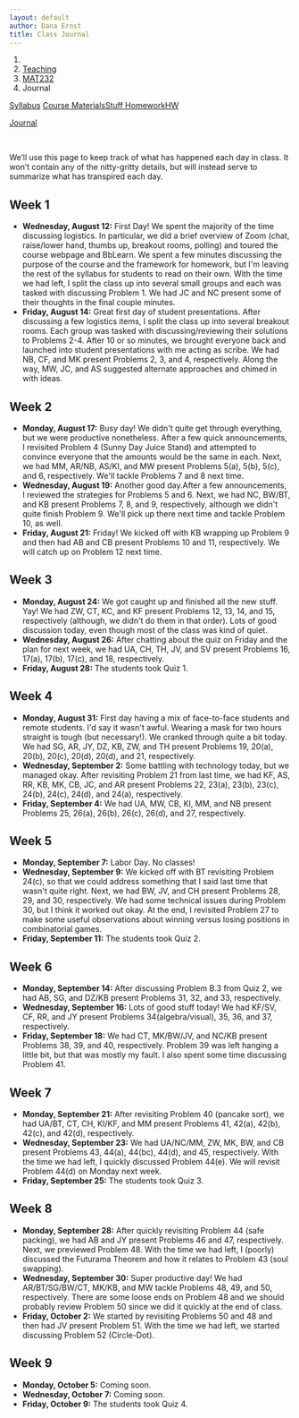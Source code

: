 ```yaml
---
layout: default
author: Dana Ernst
title: Class Journal
---
```


<ol class="breadcrumb">
  <li><a href="/"><i class="fa fa-home"></i></a></li>
  <li><a href="/teaching/">Teaching</a></li>
  <li><a href="/teaching/mat232f20">MAT232</a></li>
  <li class="active">Journal</li>
</ol>

<div class="row">
<div class="col-xs-12">
<div class="btn-group btn-group-justified">
<a class="btn btn-default btn-success" href="{{site.baseurl}}/teaching/mat232f20/syllabus/">Syllabus</a>

<a class="btn btn-default btn-primary" href="{{site.baseurl}}/teaching/mat232f20/materials/">
<span class="hidden-xs">Course Materials</span><span class="visible-xs">Stuff</span>
</a>

<a class="btn btn-default btn-warning" href="{{site.baseurl}}/teaching/mat232f20/homework/">
<span class="hidden-xs">Homework</span><span class="visible-xs">HW</span>
</a>

<a class="btn btn-default btn-info" href="{{site.baseurl}}/teaching/mat232f20/journal/">Journal</a>
</div>
</div>
</div>

<br>

We’ll use this page to keep track of what has happened each day in class. It won’t contain any of the nitty-gritty details, but will instead serve to summarize what has transpired each day.

## Week 1 ##

<ul class="fa-ul">
  <li><i class="fa-li far fa-calendar-check"></i><b>Wednesday, August 12:</b> First Day!  We spent the majority of the time discussing logistics.  In particular, we did a brief overview of Zoom (chat, raise/lower hand, thumbs up, breakout rooms, polling) and toured the course webpage and BbLearn. We spent a few minutes discussing the purpose of the course and the framework for homework, but I'm leaving the rest of the syllabus for students to read on their own. With the time we had left, I split the class up into several small groups and each was tasked with discussing Problem 1. We had JC and NC present some of their thoughts in the final couple minutes.</li>
  <li><i class="fa-li far fa-calendar-check"></i><b>Friday, August 14:</b> Great first day of student presentations.  After discussing a few logistics items, I split the class up into several breakout rooms.  Each group was tasked with discussing/reviewing their solutions to Problems 2-4. After 10 or so minutes, we brought everyone back and launched into student presentations with me acting as scribe.  We had NB, CF, and MK present Problems 2, 3, and 4, respectively. Along the way, MW, JC, and AS suggested alternate approaches and chimed in with ideas.</li>
</ul>

## Week 2 ##

<ul class="fa-ul">
  <li><i class="fa-li far fa-calendar-check"></i><b>Monday, August 17:</b> Busy day!  We didn't quite get through everything, but we were productive nonetheless.  After a few quick announcements, I revisited Problem 4 (Sunny Day Juice Stand) and attempted to convince everyone that the amounts would be the same in each.  Next, we had MM, AR/NB, AS/KI, and MW present Problems 5(a), 5(b), 5(c), and 6, respectively.  We'll tackle Problems 7 and 8 next time.</li>
  <li><i class="fa-li far fa-calendar-check"></i><b>Wednesday, August 19:</b> Another good day.After a few announcements, I reviewed the strategies for Problems 5 and 6. Next, we had NC, BW/BT, and KB present Problems 7, 8, and 9, respectively, although we didn't quite finish Problem 9.  We'll pick up there next time and tackle Problem 10, as well.</li>
  <li><i class="fa-li far fa-calendar-check"></i><b>Friday, August 21:</b> Friday! We kicked off with KB wrapping up Problem 9 and then had AB and CB present Problems 10 and 11, respectively. We will catch up on Problem 12 next time.</li>
</ul>

## Week 3 ##

<ul class="fa-ul">
  <li><i class="fa-li far fa-calendar-check"></i><b>Monday, August 24:</b> We got caught up and finished all the new stuff. Yay! We had ZW, CT, KC, and KF present Problems 12, 13, 14, and 15, respectively (although, we didn't do them in that order). Lots of good discussion today, even though most of the class was kind of quiet.</li>
  <li><i class="fa-li far fa-calendar-check"></i><b>Wednesday, August 26:</b> After chatting about the quiz on Friday and the plan for next week, we had UA, CH, TH, JV, and SV present Problems 16, 17(a), 17(b), 17(c), and 18, respectively.</li>
  <li><i class="fa-li far fa-calendar-check"></i><b>Friday, August 28:</b> The students took Quiz 1.</li>
</ul>

## Week 4 ##

<ul class="fa-ul">
  <li><i class="fa-li far fa-calendar-check"></i><b>Monday, August 31:</b> First day having a mix of face-to-face students and remote students.  I'd say it wasn't awful.  Wearing a mask for two hours straight is tough (but necessary!). We cranked through quite a bit today. We had SG, AR, JY, DZ, KB, ZW, and TH present Problems 19, 20(a), 20(b), 20(c), 20(d), 20(d), and 21, respectively.</li>
  <li><i class="fa-li far fa-calendar-check"></i><b>Wednesday, September 2:</b> Some battling with technology today, but we managed okay.  After revisiting Problem 21 from last time, we had KF, AS, RR, KB, MK, CB, JC, and AR present Problems 22, 23(a), 23(b), 23(c), 24(b), 24(c), 24(d), and 24(a), respectively.</li>
  <li><i class="fa-li far fa-calendar-check"></i><b>Friday, September 4:</b> We had UA, MW, CB, KI, MM, and NB present Problems 25, 26(a), 26(b), 26(c), 26(d), and 27, respectively.</li>
</ul>

## Week 5 ##

<ul class="fa-ul">
  <li><i class="fa-li far fa-calendar-check"></i><b>Monday, September 7:</b> Labor Day. No classes!</li>
  <li><i class="fa-li far fa-calendar-check"></i><b>Wednesday, September 9:</b> We kicked off with BT revisiting Problem 24(c), so that we could address something that I said last time that wasn't quite right.  Next, we had BW, JV, and CH present Problems 28, 29, and 30, respectively.  We had some technical issues during Problem 30, but I think it worked out okay. At the end, I revisited Problem 27 to make some useful observations about winning versus losing positions in combinatorial games.</li>
  <li><i class="fa-li far fa-calendar-check"></i><b>Friday, September 11:</b> The students took Quiz 2.</li>
</ul>

## Week 6 ##

<ul class="fa-ul">
  <li><i class="fa-li far fa-calendar-check"></i><b>Monday, September 14:</b> After discussing Problem B.3 from Quiz 2, we had AB, SG, and DZ/KB present Problems 31, 32, and 33, respectively.</li>
  <li><i class="fa-li far fa-calendar-check"></i><b>Wednesday, September 16:</b> Lots of good stuff today! We had KF/SV, CF, RR, and JY present Problems 34(algebra/visual), 35, 36, and 37, respectively.</li>
  <li><i class="fa-li far fa-calendar-check"></i><b>Friday, September 18:</b> We had CT, MK/BW/JV, and NC/KB present Problems 38, 39, and 40, respectively.  Problem 39 was left hanging a little bit, but that was mostly my fault.  I also spent some time discussing Problem 41.</li>
</ul>

## Week 7 ##

<ul class="fa-ul">
  <li><i class="fa-li far fa-calendar-check"></i><b>Monday, September 21:</b> After revisiting Problem 40 (pancake sort), we had UA/BT, CT, CH, KI/KF, and MM present Problems 41, 42(a), 42(b), 42(c), and 42(d), respectively.</li>
  <li><i class="fa-li far fa-calendar-check"></i><b>Wednesday, September 23:</b> We had UA/NC/MM, ZW, MK, BW, and CB present Problems 43, 44(a), 44(bc), 44(d), and 45, respectively.  With the time we had left, I quickly discussed Problem 44(e).  We will revisit Problem 44(d) on Monday next week.</li>
  <li><i class="fa-li far fa-calendar-check"></i><b>Friday, September 25:</b> The students took Quiz 3.</li>
</ul>

## Week 8 ##

<ul class="fa-ul">
  <li><i class="fa-li far fa-calendar-check"></i><b>Monday, September 28:</b> After quickly revisiting Problem 44 (safe packing), we had AB and JY present Problems 46 and 47, respectively.  Next, we previewed Problem 48.  With the time we had left, I (poorly) discussed the Futurama Theorem and how it relates to Problem 43 (soul swapping).</li>
  <li><i class="fa-li far fa-calendar-check"></i><b>Wednesday, September 30:</b> Super productive day!  We had AR/BT/SG/BW/CT, MK/KB, and MW tackle Problems 48, 49, and 50, respectively. There are some loose ends on Problem 48 and we should probably review Problem 50 since we did it quickly at the end of class.</li>
  <li><i class="fa-li far fa-calendar-check"></i><b>Friday, October 2:</b> We started by revisiting Problems 50 and 48 and then had JV present Problem 51.  With the time we had left, we started discussing Problem 52 (Circle-Dot).</li>
</ul>

## Week 9 ##

<ul class="fa-ul">
  <li><i class="fa-li far fa-calendar-check"></i><b>Monday, October 5:</b> Coming soon.</li>
  <li><i class="fa-li far fa-calendar-check"></i><b>Wednesday, October 7:</b> Coming soon.</li>
  <li><i class="fa-li far fa-calendar-check"></i><b>Friday, October 9:</b> The students took Quiz 4.</li>
</ul>
